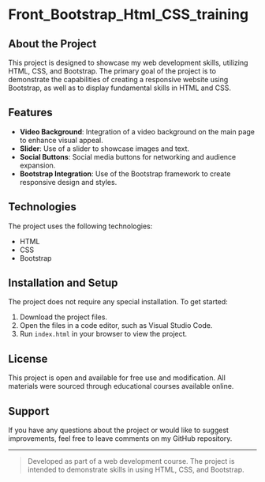 # Front_Bootstrap_Html_CSS_training

## About the Project
This project is designed to showcase my web development skills, utilizing HTML, CSS, and Bootstrap. The primary goal of the project is to demonstrate the capabilities of creating a responsive website using Bootstrap, as well as to display fundamental skills in HTML and CSS.

## Features
- **Video Background**: Integration of a video background on the main page to enhance visual appeal.
- **Slider**: Use of a slider to showcase images and text.
- **Social Buttons**: Social media buttons for networking and audience expansion.
- **Bootstrap Integration**: Use of the Bootstrap framework to create responsive design and styles.

## Technologies
The project uses the following technologies:
- HTML
- CSS
- Bootstrap

## Installation and Setup
The project does not require any special installation. To get started:
1. Download the project files.
2. Open the files in a code editor, such as Visual Studio Code.
3. Run `index.html` in your browser to view the project.

## License
This project is open and available for free use and modification. All materials were sourced through educational courses available online.

## Support
If you have any questions about the project or would like to suggest improvements, feel free to leave comments on my GitHub repository.

---
> Developed as part of a web development course. The project is intended to demonstrate skills in using HTML, CSS, and Bootstrap.
